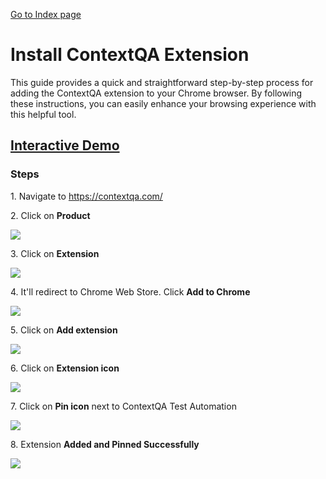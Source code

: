

[Go to Index page](../../01-Index/Index.md)

# Install ContextQA Extension

This guide provides a quick and straightforward step-by-step process for adding the ContextQA extension to your Chrome browser. By following these instructions, you can easily enhance your browsing experience with this helpful tool.

## [Interactive Demo](https://app.storylane.io/share/tvpsrlszceva)


### **Steps**

1\. Navigate to <https://contextqa.com/>


2\. Click on **Product**

![](https://ajeuwbhvhr.cloudimg.io/colony-recorder.s3.amazonaws.com/files/2024-02-29/20c004ed-b37c-4e06-b18b-2506b18a0e18/ascreenshot.jpeg?tl_px=0,0&br_px=1920,1080&force_format=png&width=1120.0&wat=1&wat_opacity=0.7&wat_gravity=northwest&wat_url=https://colony-recorder.s3.us-west-1.amazonaws.com/images/watermarks/FB923C_standard.png&wat_pad=530,53)


3\. Click on **Extension**

![](https://ajeuwbhvhr.cloudimg.io/colony-recorder.s3.amazonaws.com/files/2024-02-29/492934a9-49d0-4bed-8dab-353fa1ec2f8e/ascreenshot.jpeg?tl_px=0,118&br_px=1719,1080&force_format=png&width=1120.0&wat=1&wat_opacity=0.7&wat_gravity=northwest&wat_url=https://colony-recorder.s3.us-west-1.amazonaws.com/images/watermarks/FB923C_standard.png&wat_pad=417,297)


4\. It'll redirect to Chrome Web Store. Click **Add to Chrome**

![](https://ajeuwbhvhr.cloudimg.io/colony-recorder.s3.amazonaws.com/files/2024-03-01/f04f231a-7611-4196-9c31-47fca5b62963/user_cropped_screenshot.jpeg?tl_px=0,0&br_px=1920,1080&force_format=png&width=1120.0&wat=1&wat_opacity=0.7&wat_gravity=northwest&wat_url=https://colony-recorder.s3.us-west-1.amazonaws.com/images/watermarks/FB923C_standard.png&wat_pad=851,115)


5\. Click on **Add extension**

![](https://ajeuwbhvhr.cloudimg.io/colony-recorder.s3.amazonaws.com/files/2024-02-29/bf3449d6-31af-4657-b046-bd8682015ad5/ascreenshot.jpeg?tl_px=177,0&br_px=1896,961&force_format=png&width=1120.0&wat=1&wat_opacity=0.7&wat_gravity=northwest&wat_url=https://colony-recorder.s3.us-west-1.amazonaws.com/images/watermarks/FB923C_standard.png&wat_pad=524,164)


6\. Click on **Extension icon**

![](https://ajeuwbhvhr.cloudimg.io/colony-recorder.s3.amazonaws.com/files/2024-03-01/43241a22-fb64-4ffb-b8e9-ddabd07c1bd8/ascreenshot.jpeg?tl_px=200,0&br_px=1920,961&force_format=png&width=1120.0&wat=1&wat_opacity=0.7&wat_gravity=northwest&wat_url=https://colony-recorder.s3.us-west-1.amazonaws.com/images/watermarks/FB923C_standard.png&wat_pad=938,18)


7\. Click on **Pin icon** next to ContextQA Test Automation

![](https://ajeuwbhvhr.cloudimg.io/colony-recorder.s3.amazonaws.com/files/2024-03-01/f053190f-8963-4a89-919e-c85f8ded82aa/ascreenshot.jpeg?tl_px=1060,86&br_px=1920,567&force_format=png&width=860&wat_scale=76&wat=1&wat_opacity=0.7&wat_gravity=northwest&wat_url=https://colony-recorder.s3.us-west-1.amazonaws.com/images/watermarks/FB923C_standard.png&wat_pad=525,212)


8\. Extension **Added and Pinned Successfully**

![](https://ajeuwbhvhr.cloudimg.io/colony-recorder.s3.amazonaws.com/files/2024-02-29/c93b1e21-afd5-4ca2-951b-c8f2508b55d4/ascreenshot.jpeg?tl_px=0,0&br_px=1920,1080&force_format=png&width=1120.0&wat=1&wat_opacity=0.7&wat_gravity=northwest&wat_url=https://colony-recorder.s3.us-west-1.amazonaws.com/images/watermarks/FB923C_standard.png&wat_pad=920,14)




